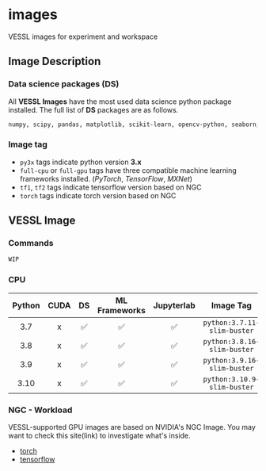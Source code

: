 # images

VESSL images for experiment and workspace

## Image Description
### Data science packages (DS)
All **VESSL Images** have the most used data science python package installed. The full list of **DS** packages are as follows.    
```bash
numpy, scipy, pandas, matplotlib, scikit-learn, opencv-python, seaborn, plotly, tqdm
```

### Image tag 
- `py3x` tags indicate python version **3.x**
- `full-cpu` or `full-gpu` tags have three compatible machine learning frameworks installed. (*PyTorch*, *TensorFlow*, *MXNet*)
- `tf1`, `tf2` tags indicate tensorflow version based on NGC
- `torch` tags indicate torch version based on NGC

## VESSL Image
### Commands
```bash
WIP
```


### CPU
| Python | CUDA | DS | ML Frameworks | Jupyterlab | Image Tag                                    |
|:--------:|:------:|:----:|:----:|:--:|:---------------------------------------:|
| 3.7    | x    | ✅ | ✅ | ✅ | `python:3.7.11-slim-buster`          |
| 3.8    | x    | ✅ | ✅ | ✅ | `python:3.8.16-slim-buster`          |
| 3.9    | x    | ✅ | ✅ | ✅ | `python:3.9.16-slim-buster`          |
| 3.10    | x    | ✅ | ✅ | ✅ | `python:3.10.9-slim-buster`          |


### NGC - Workload

VESSL-supported GPU images are based on NVIDIA's NGC Image. You may want to check this site(link) to investigate what's inside.


* [torch](https://docs.nvidia.com/deeplearning/frameworks/pytorch-release-notes/index.html)
* [tensorflow](https://docs.nvidia.com/deeplearning/frameworks/tensorflow-release-notes/index.html)